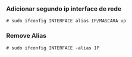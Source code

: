 ### Adicionar segundo ip interface de rede

```# sudo ifconfig INTERFACE alias IP/MASCARA up```

### Remove Alias

```# sudo ifconfig INTERFACE -alias IP```